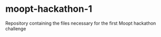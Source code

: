 # moopt-hackathon-1
Repository containing the files necessary for the first Moopt hackathon challenge

